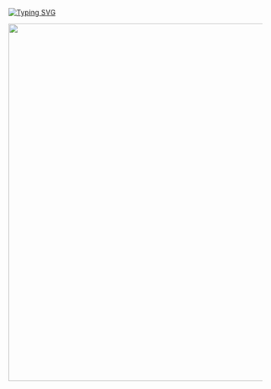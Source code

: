 [![Typing SVG](https://readme-typing-svg.demolab.com?font=Fira+Code&pause=1000&color=41F700&random=false&width=435&lines=%F0%9F%A7%BF+Welcome+Expl0itrz%2C+I'm+Kamaldeep+aka+Venexy.+Busy+Eating+0+Days+xD)](https://git.io/typing-svg)
<body>
<div align="center">
<img src="https://i.pinimg.com/originals/7a/e6/62/7ae662bc4c4ff1d860710fc1152a361f.gif" width=710 hight=380>
</div>
</body>
